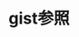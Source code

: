 
# gist参照
<script src="https://gist.github.com/mimaki/03237e50f8d70741c53dc7bb70251f32.js"></script>

